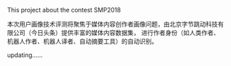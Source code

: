 This project about the contest SMP2018

本次用户画像技术评测将聚焦于媒体内容创作者画像问题，由北京字节跳动科技有限公司（今日头条）提供丰富的媒体内容数据集，
进行作者身份（如人类作者、机器人作者、机器人译者、自动摘要工具）的自动识别。

updating......
